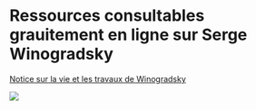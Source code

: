 # Ressources consultables grauitement en ligne sur Serge Winogradsky

[Notice sur la vie et les travaux de Winogradsky](http://www.academie-sciences.fr/pdf/eloges/winogradsky_notice.pdf)


![](https://framapic.org/kletESfdIQj0/6MjJMKAOxYJr)
